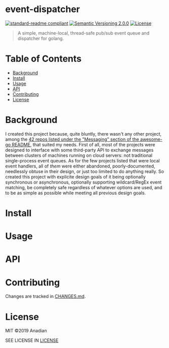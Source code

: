 # event-dispatcher
[![standard-readme compliant](https://img.shields.io/badge/readme%20style-standard-brightgreen.svg?style=flat-square)](https://github.com/RichardLitt/standard-readme)
[![Semantic Versioning 2.0.0](https://img.shields.io/badge/semver-2.0.0-brightgreen?style=flat-square)](https://semver.org/spec/v2.0.0.html)
[![License](https://img.shields.io/github/license/Anadian/event-dispatcher)](https://github.com/Anadian/event-dispatcher/LICENSE)

> A simple, machine-local, thread-safe pub/sub event queue and dispatcher for golang.
# Table of Contents
- [Background](#Background)
- [Install](#Install)
- [Usage](#Usage)
- [API](#API)
- [Contributing](#Contributing)
- [License](#License)
# Background
I created this project because, quite bluntly, there wasn't any other project, among the [42 repos listed under the "Messaging" section of the awesome-go README](https://github.com/avelino/awesome-go#messaging), that suited my needs. First of all, most of the projects were designed to interface with some third-party API to exchange messages between clusters of machines running on cloud servers: not traditional single-process event queues. As for the few projects listed that were local event handlers, all of _them_ were either abandoned, poorly-documented, needlessly obtuse in their design, or just too limited to do anything really. So created this project with explicite design goals of it being optionally synchronous or asynchronous, optionally supporting wildcard/RegEx event matching, be completely safe regardless of whatever options are used, and to be as simple as possible while meeting all previous design goals.
# Install
# Usage
# API
# Contributing
Changes are tracked in [CHANGES.md](./CHANGES.md).
# License
MIT ©2019 Anadian

SEE LICENSE IN [LICENSE](./LICENSE)
